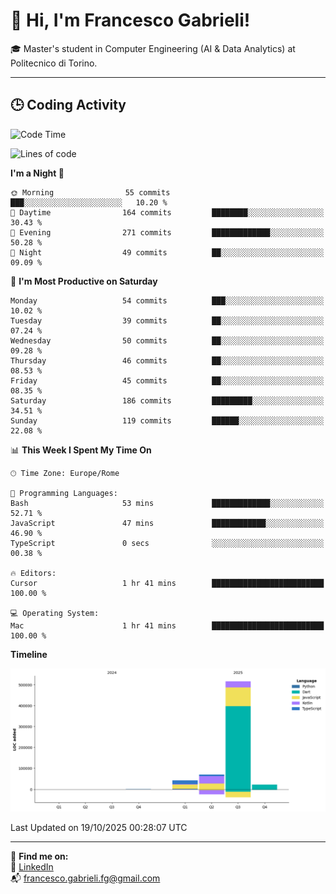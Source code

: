 # 👋 Hi, I'm Francesco Gabrieli!

🎓 Master's student in Computer Engineering (AI & Data Analytics) at Politecnico di Torino.  

---

## 🕒 Coding Activity

<!--START_SECTION:waka-->
![Code Time](http://img.shields.io/badge/Code%20Time-153%20hrs%208%20mins-blue)

![Lines of code](https://img.shields.io/badge/From%20Hello%20World%20I%27ve%20Written-652.1%20thousand%20lines%20of%20code-blue)

**I'm a Night 🦉** 

```text
🌞 Morning                55 commits          ███░░░░░░░░░░░░░░░░░░░░░░   10.20 % 
🌆 Daytime                164 commits         ████████░░░░░░░░░░░░░░░░░   30.43 % 
🌃 Evening                271 commits         █████████████░░░░░░░░░░░░   50.28 % 
🌙 Night                  49 commits          ██░░░░░░░░░░░░░░░░░░░░░░░   09.09 % 
```
📅 **I'm Most Productive on Saturday** 

```text
Monday                   54 commits          ███░░░░░░░░░░░░░░░░░░░░░░   10.02 % 
Tuesday                  39 commits          ██░░░░░░░░░░░░░░░░░░░░░░░   07.24 % 
Wednesday                50 commits          ██░░░░░░░░░░░░░░░░░░░░░░░   09.28 % 
Thursday                 46 commits          ██░░░░░░░░░░░░░░░░░░░░░░░   08.53 % 
Friday                   45 commits          ██░░░░░░░░░░░░░░░░░░░░░░░   08.35 % 
Saturday                 186 commits         █████████░░░░░░░░░░░░░░░░   34.51 % 
Sunday                   119 commits         ██████░░░░░░░░░░░░░░░░░░░   22.08 % 
```


📊 **This Week I Spent My Time On** 

```text
🕑︎ Time Zone: Europe/Rome

💬 Programming Languages: 
Bash                     53 mins             █████████████░░░░░░░░░░░░   52.71 % 
JavaScript               47 mins             ████████████░░░░░░░░░░░░░   46.90 % 
TypeScript               0 secs              ░░░░░░░░░░░░░░░░░░░░░░░░░   00.38 % 

🔥 Editors: 
Cursor                   1 hr 41 mins        █████████████████████████   100.00 % 

💻 Operating System: 
Mac                      1 hr 41 mins        █████████████████████████   100.00 % 
```

**Timeline**

![Lines of Code chart](https://raw.githubusercontent.com/francescogabrieli/francescogabrieli/main/assets/bar_graph.png)


 Last Updated on 19/10/2025 00:28:07 UTC
<!--END_SECTION:waka-->


---



🔗 **Find me on:**  
💼 [LinkedIn](https://www.linkedin.com/in/francesco-gabrieli)  
📬 francesco.gabrieli.fg@gmail.com  



